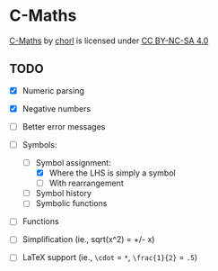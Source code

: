 # C-Maths
[C-Maths](https://github.com/ch0rl/C-Maths) by [chorl](https://chorl.dev) is licensed under [CC BY-NC-SA 4.0](http://creativecommons.org/licenses/by-nc-sa/4.0/?ref=chooser-v1)

## TODO
- [x] Numeric parsing
- [x] Negative numbers
- [ ] Better error messages
- [ ] Symbols:
    - [ ] Symbol assignment:
        - [x] Where the LHS is simply a symbol
        - [ ] With rearrangement
	- [ ] Symbol history
	- [ ] Symbolic functions
- [ ] Functions
- [ ] Simplification (ie., sqrt(x^2) = +/- x)
- [ ] LaTeX support (ie., `\cdot` = `*`, `\frac{1}{2}` = `.5`)

